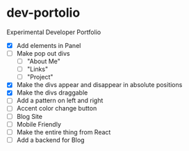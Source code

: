 # dev-portolio
Experimental Developer Portfolio

- [x] Add elements in Panel
- [ ] Make pop out divs
    - [ ] "About Me"
    - [ ] "Links"
    - [ ] "Project"
- [x] Make the divs appear and disappear in absolute positions
- [x] Make the divs draggable
- [ ] Add a pattern on left and right
- [ ] Accent color change button
- [ ] Blog Site
- [ ] Mobile Friendly
- [ ] Make the entire thing from React
- [ ] Add a backend for Blog